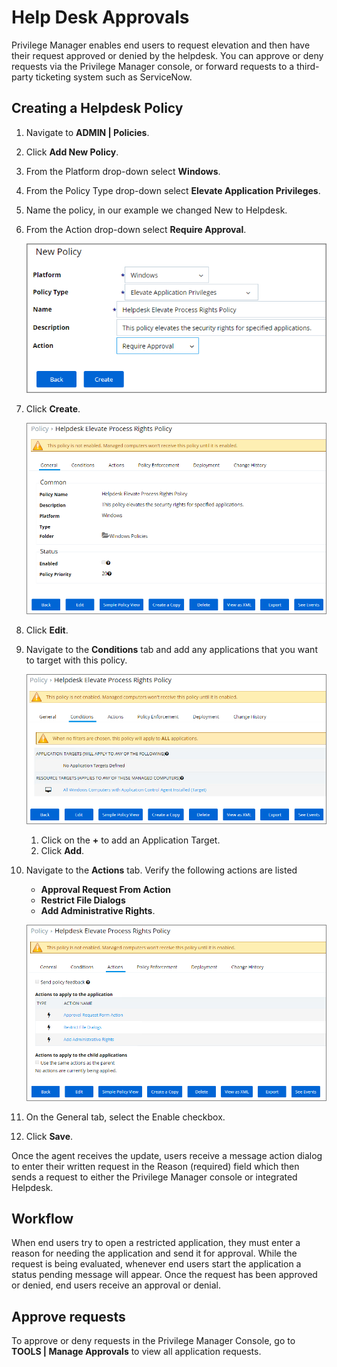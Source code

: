 [title]: # (Help Desk Approvals)
[tags]: # (elevation request)
[priority]: # (3)
# Help Desk Approvals

Privilege Manager enables end users to request elevation and then have their request approved or denied by the helpdesk. You can approve or deny requests via the Privilege Manager console, or forward requests to a third-party ticketing system such as ServiceNow.

## Creating a Helpdesk Policy

1. Navigate to __ADMIN | Policies__.
1. Click __Add New Policy__.
1. From the Platform drop-down select __Windows__.
1. From the Policy Type drop-down select __Elevate Application Privileges__.
1. Name the policy, in our example we changed New to Helpdesk.
1. From the Action drop-down select __Require Approval__.

   ![Add new policy](images\help-desk\helpdesk-1.png "Create new Helpdesk approval policy")
1. Click __Create__.

   ![Helpdesk policy](images\help-desk\helpdesk-2.png "Helpdesk policy general tab")
1. Click __Edit__.
1. Navigate to the __Conditions__ tab and add any applications that you want to target with this policy.

   ![Conditions tab](images\help-desk\helpdesk-3.png "Conditions tab - add target applications")

   1. Click on the __+__ to add an Application Target.
   1. Click __Add__.
1. Navigate to the __Actions__ tab. Verify the following actions are listed

   * __Approval Request From Action__
   * __Restrict File Dialogs__
   * __Add Administrative Rights__.

   ![Actions tab](images\help-desk\helpdesk-4.png "Actions tab - verify actions to be taken")
1. On the General tab, select the Enable checkbox.
1. Click __Save__.

Once the agent receives the update, users receive a message action dialog to enter their written request in the Reason (required) field which then sends a request to either the Privilege Manager console or integrated Helpdesk.

## Workflow

When end users try to open a restricted application, they must enter a reason for needing the application and send it for approval. While the request is being evaluated, whenever end users start the application a status pending message will appear. Once the request has been approved or denied, end users receive an approval or denial.

## Approve requests

To approve or deny requests in the Privilege Manager Console, go to __TOOLS | Manage Approvals__ to view all application requests.
